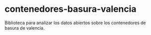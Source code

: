 # contenedores-basura-valencia
Biblioteca para analizar los datos abiertos sobre los contenedores de basura de valencia.
